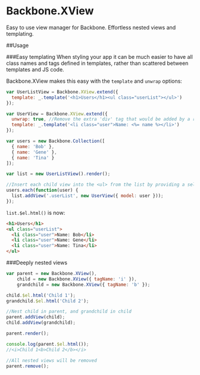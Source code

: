 Backbone.XView
==============

Easy to use view manager for Backbone. Effortless nested views and templating.

##Usage

###Easy templating
When styling your app it can be much easier to have all class names and tags defined in templates, rather than scattered between templates and JS code.

Backbone.XView makes this easy with the `template` and `unwrap` options:

```js
var UserListView = Backbone.XView.extend({
  template: _.template('<h1>Users</h1><ul class="userList"></ul>')
});

var UserView = Backbone.XView.extend({
  unwrap: true, //Remove the extra 'div' tag that would be added by a regular Backbone view
  template: _.template('<li class="user">Name: <%= name %></li>')
});

var users = new Backbone.Collection([
  { name: 'Bob' },
  { name: 'Gene' },
  { name: 'Tina' }
]);

var list = new UserListView().render();

//Insert each child view into the <ul> from the list by providing a selector
users.each(function(user) {
  list.addView('.userList', new UserView({ model: user }));
});
```

`list.$el.html()` is now:

```html
<h1>Users</h1>
<ul class="userList">
  <li class="user">Name: Bob</li>
  <li class="user">Name: Gene</li>
  <li class="user">Name: Tina</li>
</ul>
```


###Deeply nested views

```js
var parent = new Backbone.XView(),
    child = new Backbone.XView({ tagName: 'i' }),
    grandchild = new Backbone.XView({ tagName: 'b' });

child.$el.html('Child 1');
grandchild.$el.html('Child 2');

//Nest child in parent, and grandchild in child
parent.addView(child);
child.addView(grandchild);

parent.render();

console.log(parent.$el.html());
//<i>Child 1<b>Child 2</b></i>

//All nested views will be removed
parent.remove();
```
